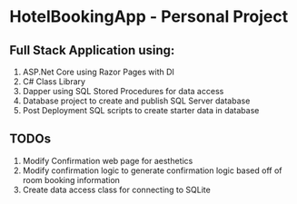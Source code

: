 # HotelBookingApp - Personal Project

## Full Stack Application using:
1. ASP.Net Core using Razor Pages with DI
2. C# Class Library
3. Dapper using SQL Stored Procedures for data access
4. Database project to create and publish SQL Server database
5. Post Deployment SQL scripts to create starter data in database

## TODOs
1. Modify Confirmation web page for aesthetics
2. Modify confirmation logic to generate confirmation logic based off of room booking information
3. Create data access class for connecting to SQLite
